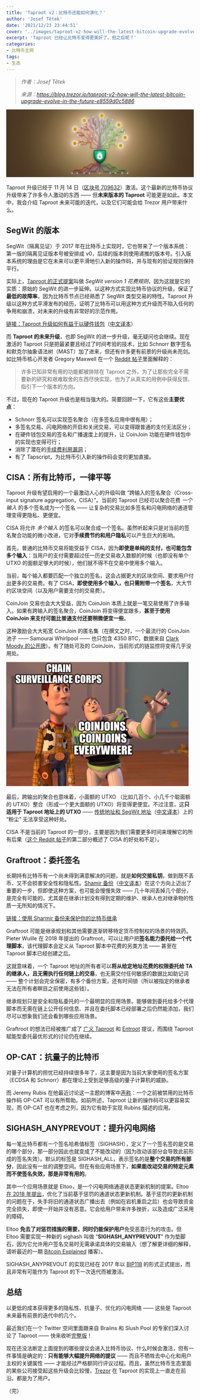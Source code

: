 ```yaml
---
title: 'Taproot v2：比特币还能如何演化？'
author: 'Josef Tětek'
date: '2021/12/23 23:44:51'
cover: '../images/taproot-v2-how-will-the-latest-bitcoin-upgrade-evolve-in-the-future/M06zVg1XWuQ'
excerpt: 'Taproot 已经让比特币变得更美好了。但之后呢？'
categories:
- 比特币主网
tags:
- 生态
---
```



> *作者：Josef Tětek*
> 
> *来源：<https://blog.trezor.io/taproot-v2-how-will-the-latest-bitcoin-upgrade-evolve-in-the-future-e8559d0c5886>*



![Taproot brings benefits to Bitcoin and will improve performance of hardware wallets.](../images/taproot-v2-how-will-the-latest-bitcoin-upgrade-evolve-in-the-future/M06zVg1XWuQ)

Taproot 升级已经于 11 月 14 日（[区块号 709632](https://btc1.trezor.io/block/0000000000000000000687bca986194dc2c1f949318629b44bb54ec0a94d8244)）激活。这个最新的比特币协议升级带来了许多令人激动的东西 —— 但**未来版本的 Taproot** 可能更是如此。本文中，我会介绍 Taproot 未来可能的迭代，以及它们可能会给 Trezor 用户带来什么。

## SegWit 的版本

SegWit（隔离见证）于 2017 年在比特币上实现时，它也带来了一个版本系统：第一版的隔离见证版本号被安排成 v0，后续的版本则使用递推的版本号。引入版本系统的理由是它在未来可以更平滑地引入新的操作码，并与现有的验证规则保持平行。

实际上，[Taproot 的正式提案](https://github.com/bitcoin/bips/blob/master/bip-0341.mediawiki)叫做 *SegWit version 1 花费规则*，因为这就是它的实质：原始的 SegWit 的进一步延伸。以这种方式实现比特币协议的升级，保证了**最低的故障率**，因为比特币节点已经熟悉了 SegWit 类型交易的特性。Taproot 升级以这种方式平滑发布的经历，证明了比特币可以用这种方式升级而不陷入任何的争用和崩溃，对未来的升级有非常好的示范作用。

[链接：Taproot 升级如何有益于以硬件钱包](https://blog.trezor.io/how-taproot-will-benefit-hardware-wallets-fa43c0b6123e)（[中文译本](https://www.btcstudy.org/2021/10/09/how-taproot-will-benefit-hardware-wallets/)）

而 **Taproot 的未来升级**，也即 SegWit 的进一步升级，毫无疑问也会继续。现在激活的 Taproot 只是把最紧要且经过了时间考验的技术，比如 Schnorr 数字签名和默克尔抽象语法树（MAST）加了进来，但还有许多更有前景的升级尚未亮剑。如比特币核心开发者 Gregory Maxwell 在一个 [Reddit 帖子](https://www.reddit.com/r/Bitcoin/comments/hqzp14/comment/fyblgg4/?utm_source=share&utm_medium=web2x&context=3)里面解释的：

> 许多已知非常有用的功能都被排除在 Taproot 之外，为了让那些完全不需要新的研究和艰难取舍的东西尽快实现，也为了从真实的用例中获得反馈、指引下一个版本的方向。

不过，现在的 Taproot 升级也是相当强大的。简要回顾一下，它有这些**主要优点**：

- Schnorr 签名可以实现签名聚合（在多签名应用中很有用）；
- 多签名交易、闪电网络的开启和关闭交易，可以变得跟普通的支付无法区分；
- 在硬件钱包交易的签名和广播速度上的提升，让 CoinJoin 功能在硬件钱包中的实现也变得可行；
- 消除了潜在的[手续费利用漏洞](https://blog.trezor.io/details-of-firmware-updates-for-trezor-one-version-1-9-1-and-trezor-model-t-version-2-3-1-1eba8f60f2dd)；
- 有了 Tapscript，为比特币引入新的操作码会变的更加直接。

## CISA：所有比特币，一律平等

Taproot 升级有望启用的一个最激动人心的升级叫做 “跨输入的签名聚合（Cross-input signature aggregation，CISA）”。当前的 Taproot 已经可以聚合花费 *一个输入* 的多个签名成为一个签名 —— 让复杂的交易比如多签名和闪电网络的通道管理变得更隐私、更便宜。

CISA 将允许 *多个输入* 的签名可以聚合成一个签名。虽然听起来只是对当前的签名聚合功能的微小改进，它对**手续费节约和用户隐私**可以产生巨大的影响。

首先，普通的比特币交易将能受益于 CISA，因为**即使是单纯的支付，也可能包含多个输入**：当用户的支付需要超过任一历史交易收入数额的时候（也即没有单个 UTXO 的面额足够大的时候），他们就不得不在交易中使用多个输入。

当前，每个输入都要匹配一个独立的签名，这会占据更大的区块空间、要求用户付出更多的交易费。有了 CISA，**即使使用多个输入，也只需附带一个签名**，大大节约区块空间（以及用户需要支付的交易费）。

CoinJoin 交易也会大大受益，因为 CoinJoin 本质上就是一笔交易使用了许多输入。如果有跨输入的签名聚合，CoinJoin 将变得便宜跟多，**甚至于使用 CoinJoin 来支付可能比普通支付还要稍微便宜一些**。

这种激励会大大拓宽 CoinJoin 的匿名集（在撰文之时，一个最流行的 CoinJoin 池子 —— Samourai Whirlpool —— 也只包含 4350 BTC，数据来自 [Clark Moody 的公开牌](https://bitcoin.clarkmoody.com/dashboard/)）。有了随处可及的 CoinJoin，当前形式的链监控将变得几乎没用处。

![img](../images/taproot-v2-how-will-the-latest-bitcoin-upgrade-evolve-in-the-future/deWZc9FgiMT)

最后，跨输出的聚合也意味着，小面额的 UTXO （比如几百个、小几千个聪面额的 UTXO）整合（形成一个更大面额的 UTXO）将变得更便宜。不过注意，这**只适用于 Taproot 地址上的 UTXO** —— [传统地址和 SegWit 地址](https://blog.trezor.io/bitcoin-addresses-and-how-to-use-them-35e7312098ff)（[中文译本](https://www.btcstudy.org/2021/09/07/bitcoin-addresses-and-how-to-use-them/)）上的 “粉尘” 无法享受这种好处。

CISA 不是当前的 Taproot 的一部分，主要是因为我们需要更多时间来理解它的所有后果（[这个 Reddit 帖子](https://www.reddit.com/r/Bitcoin/comments/ibcnsv/taproot_coinjoins_and_crossinput_signature/)的第二部分概述了 CISA 的好处和不足）。

## Graftroot：委托签名

长期持有比特币有一个尚未得到满意解决的问题，就是**如何交接私钥**，做到既不丢币、又不会损害安全性和隐私性。[Shamir 备份](https://blog.trezor.io/protecting-your-bitcoin-inheritance-with-shamir-backup-77b5bc77ea5a)（[中文译本](https://www.btcstudy.org/2021/10/07/multisig-and-split-backups-two-ways-to-make-your-bitcoin-more-secure/)）在这个方向上迈出了重要的一步，但即使这种方案，也可能会慢慢失效 —— 几十年间丢掉几个部分，是完全有可能的，尤其是在继承计划没有得到定期的维护、继承人也对继承物的性质一无所知的情况下。

[链接：使用 Sharmir 备份来保护你的比特币继承](https://blog.trezor.io/protecting-your-bitcoin-inheritance-with-shamir-backup-77b5bc77ea5a)

Graftroot 可能是继承规划和其他需要逐渐转移特定货币控制权的场景的特效药。Pieter Wuille 在 2018 年提出的 Graftroot，可以让用户把**签名能力委托给一个代理脚本**，该代理脚本会定义从 Taproot 脚本中花费的另类方法 —— 甚至在 Taproot 脚本已经创建之后。

这就意味着，一个 Taproot 地址的所有者可以**将从给定地址花费的权限委托给 TA 的继承人，且无需执行任何链上的交易**，也无需交付任何敏感的数据比如助记词 —— 整个计划会完全保密，有多个备份方案，还有时间锁（所以被指定的继承者无法在所有者瞑目之前使用这些钱）。

继承规划只是安全和隐私委托的一个最明显的应用场景。能够做到委托给多个代理脚本而无需在链上公开任何信息、并且在委托脚本已经部署之后仍然能添加，我们尽可以想象我们还会看到哪些应用场景。

Graftroot 的想法已经被推广成了 [广义 Taproot](https://lists.linuxfoundation.org/pipermail/bitcoin-dev/2018-July/016249.html) 和 [Entroot](https://gist.github.com/sipa/ca1502f8465d0d5032d9dd2465f32603) 提议，而围绕 Taproot 赋能型委托最优形式的讨论仍在继续。

## OP-CAT：抗量子的比特币

对量子计算机的担忧已经持续很多年了，这主要是因为当前大家使用的签名方案（ECDSA 和 Schnorr）都在理论上受到足够高级的量子计算机的威胁。

而 Jeremy Rubis 在他最近讨论这一主题的博客中[声称](https://rubin.io/blog/2021/07/06/quantum-bitcoin/)：一个之前被禁用的比特币操作码 OP-CAT 可以有所帮助。如前所述，Taproot 让新的操作码可以更容易实现，而 OP-CAT 也在考虑之列，因为它有助于实现 Rubins 描述的应用。

## SIGHASH_ANYPREVOUT：提升闪电网络

每一笔比特币都有一个签名哈希值标签（SIGHASH），定义了一个签名签的是交易的哪个部分，那一部分因此也就变成了不能改动的（因为改动该部分会导致此前形成的签名失效）。默认的标签是 SIGHASH_ALL，表示签名的是**整个交易的所有部分**，因此没有一丝的调整空间。但在有些应用场景下，**如果能改动交易的特定元素而不使签名失效，那是非常有用的**。

其中一个应用场景就是 Eltoo，是一个闪电网络通道状态更新机制的提案。Eltoo [在 2018 年提出](https://blog.blockstream.com/en-eltoo-next-lightning/)，优化了当前基于惩罚的通道状态更新机制。基于惩罚的更新机制的问题在于，失手将旧的通道状态广播出去（例如在宕机重启之后）也会导致资金完全损失，即使一开始并没有恶意。它会给用户带来许多挫折，以及造成广泛采用的障碍。

Eltoo **免去了对惩罚措施的需要，同时仍能保护用户**免受恶意行为的攻击。但 Eltoo 需要实现一种新的 sighash 叫做 “**SIGHASH_ANYPREVOUT**” 作为垫脚石，因为它允许用户签名交易时无需承诺具体的交易输入（想了解更详细的解释，请听最近的一期 [Bitcoin Explained](https://bitcoinmagazine.com/technical/how-sighash-anyprevout-and-eltoo-could-improve-the-lightning-network) 播客）。

SIGHASH_ANYPREVOUT 的实现已经在 2017 年以 [BIP118](https://github.com/bitcoin/bips/blob/master/bip-0118.mediawiki) 的形式正式提出，而且非常有可能作为 Taproot 的下一次迭代而被激活。

## 总结

以更低的成本获得更多的隐私性、抗量子、优化的闪电网络 —— 这些是 Taproot 未来最有前景的迭代中的几个。

最近我们在一个 Twitter 空间里面跟来自 Braiins 和 Slush Pool 的专家们深入讨论了 Taproot —— 快来收听[完整版](https://youtu.be/h4892g7jpz8)！

现在还没法断定上面提到的哪些提议会进入比特币协议、什么时候会激活，但有一件事情是确定的：**只有能够大幅提升网络的提议** —— 而且不牺牲去中心化和用户主权的关键属性 —— 才能经过严格额同行评议过程。而且，虽然比特币生态里面的某些公司接受起这些升级会比较慢，[Trezor](https://trezor.io/?utm_source=Medium.com&utm_medium=referral&utm_campaign=2021-12_Taproot%20v2&utm_content=link) 在 Taproot 的实现上一直走在前沿。都是为了用户。

（完）